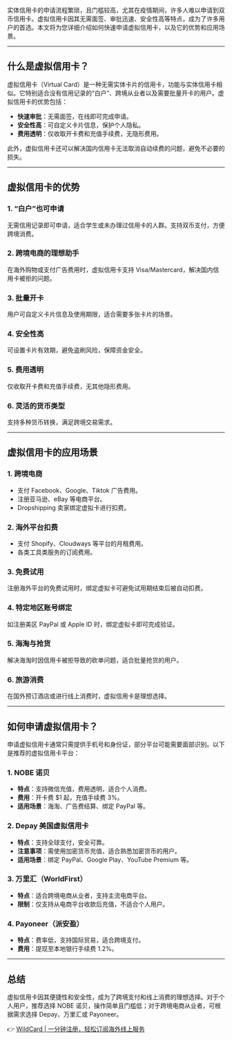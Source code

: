 实体信用卡的申请流程繁琐，且门槛较高，尤其在疫情期间，许多人难以申请到双币信用卡。虚拟信用卡因其无需面签、审批迅速、安全性高等特点，成为了许多用户的首选。本文将为您详细介绍如何快速申请虚拟信用卡，以及它的优势和应用场景。

---

## 什么是虚拟信用卡？

虚拟信用卡（Virtual Card）是一种无需实体卡片的信用卡，功能与实体信用卡相似。它特别适合没有信用记录的“白户”、跨境从业者以及需要批量开卡的用户。虚拟信用卡的优势包括：

- **快速审批**：无需面签，在线即可完成申请。
- **安全性高**：可自定义卡片信息，保护个人隐私。
- **费用透明**：仅收取开卡费和充值手续费，无隐形费用。

此外，虚拟信用卡还可以解决国内信用卡无法取消自动续费的问题，避免不必要的损失。

---

## 虚拟信用卡的优势

### 1. “白户”也可申请
无需信用记录即可申请，适合学生或未办理过信用卡的人群。支持双币支付，方便跨境消费。

### 2. 跨境电商的理想助手
在海外购物或支付广告费用时，虚拟信用卡支持 Visa/Mastercard，解决国内信用卡被拒的问题。

### 3. 批量开卡
用户可自定义卡片信息及使用期限，适合需要多张卡片的场景。

### 4. 安全性高
可设置卡片有效期，避免盗刷风险，保障资金安全。

### 5. 费用透明
仅收取开卡费和充值手续费，无其他隐形费用。

### 6. 灵活的货币类型
支持多种货币转换，满足跨境交易需求。

---

## 虚拟信用卡的应用场景

### 1. 跨境电商
- 支付 Facebook、Google、Tiktok 广告费用。
- 注册亚马逊、eBay 等电商平台。
- Dropshipping 卖家绑定虚拟卡进行扣费。

### 2. 海外平台扣费
- 支付 Shopify、Cloudways 等平台的月租费用。
- 各类工具类服务的订阅费用。

### 3. 免费试用
注册海外平台的免费试用时，绑定虚拟卡可避免试用期结束后被自动扣费。

### 4. 特定地区账号绑定
如注册美区 PayPal 或 Apple ID 时，绑定虚拟卡即可完成验证。

### 5. 海淘与抢货
解决海淘时因信用卡被拒导致的砍单问题，适合批量抢货的用户。

### 6. 旅游消费
在国外预订酒店或进行线上消费时，虚拟信用卡是理想选择。

---

## 如何申请虚拟信用卡？

申请虚拟信用卡通常只需提供手机号和身份证，部分平台可能需要面部识别。以下是推荐的虚拟信用卡平台：

### 1. NOBE 诺贝
- **特点**：支持微信充值，费用透明，适合个人消费。
- **费用**：开卡费 $1 起，充值手续费 3%。
- **适用场景**：海淘、广告费结算、绑定 PayPal 等。

### 2. Depay 美国虚拟信用卡
- **特点**：支持全球支付，安全可靠。
- **注意事项**：需使用加密货币充值，适合熟悉加密货币的用户。
- **适用场景**：绑定 PayPal、Google Play、YouTube Premium 等。

### 3. 万里汇（WorldFirst）
- **特点**：适合跨境电商从业者，支持主流电商平台。
- **限制**：仅支持从电商平台收款后充值，不适合个人用户。

### 4. Payoneer（派安盈）
- **特点**：费率低，支持国际贸易，适合跨境支付。
- **费用**：提现至本地银行手续费 1.2%。

---

## 总结

虚拟信用卡因其便捷性和安全性，成为了跨境支付和线上消费的理想选择。对于个人用户，推荐选择 NOBE 诺贝，操作简单且门槛低；对于跨境电商从业者，可根据需求选择 Depay、万里汇或 Payoneer。

👉 [WildCard | 一分钟注册，轻松订阅海外线上服务](https://bit.ly/bewildcard)